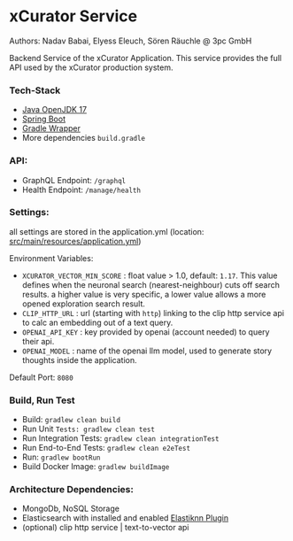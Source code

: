 # xCurator Service

Authors: Nadav Babai, Elyess Eleuch, Sören Räuchle @ 3pc GmbH

Backend Service of the xCurator Application. This service provides the full API
used by the xCurator production system. 

### Tech-Stack

- [Java OpenJDK 17](https://openjdk.org/)
- [Spring Boot](https://spring.io/projects/spring-boot)
- [Gradle Wrapper](https://gradle.org/)
- More dependencies ```build.gradle```

### API:
- GraphQL Endpoint: `/graphql`
- Health Endpoint: `/manage/health`

### Settings:
all settings are stored in the application.yml (location: [src/main/resources/application.yml](src/main/resources/application.yml))

Environment Variables:
- `XCURATOR_VECTOR_MIN_SCORE` : float value > 1.0, default: `1.17`. This value defines when the neuronal search (nearest-neighbour) cuts off search results. a higher value is very specific, a lower value allows a more opened exploration search result.
- `CLIP_HTTP_URL` : url (starting with `http`) linking to the clip http service api to calc an embedding out of a text query.
- `OPENAI_API_KEY` : key provided by openai (account needed) to query their api.
- `OPENAI_MODEL` : name of the openai llm model, used to generate story thoughts inside the application.

Default Port: `8080`

### Build, Run Test

- Build: `gradlew clean build`
- Run Unit `Tests: gradlew clean test`
- Run Integration Tests: `gradlew clean integrationTest`
- Run End-to-End Tests: `gradlew clean e2eTest`
- Run: `gradlew bootRun`
- Build Docker Image:  `gradlew buildImage`

### Architecture Dependencies:
- MongoDb, NoSQL Storage
- Elasticsearch with installed and enabled [Elastiknn Plugin](https://alexklibisz.github.io/elastiknn/)
- (optional) clip http service | text-to-vector api